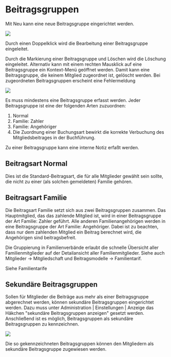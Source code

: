 # Beitragsgruppen

Mit Neu kann eine neue Beitragsgruppe eingerichtet werden.

![](../../assets/Beitragsgruppenuebersicht.png)

Durch einen Doppelklick wird die Bearbeitung einer Beitragsgruppe eingeleitet.

Durch die Markierung einer Beitragsgruppe und Löschen wird die Löschung eingeleitet. Alternativ kann mit einem rechten Mausklick auf eine Beitragsgruppe ein Kontext-Menü geöffnet werden. Damit kann eine Beitragsgruppe, die keinem Mitglied zugeordnet ist, gelöscht werden. Bei zugeordneten Beitragsgruppen erscheint eine Fehlermeldung

![](../../assets/beitragsgruppe.png)

Es muss mindestens eine Beitragsgruppe erfasst werden. Jeder Beitragsgruppe ist eine der folgenden Arten zuzuordnen:

1. Normal
2. Familie: Zahler
3. Familie: Angehöriger
4. Die Zuordnung einer Buchungsart bewirkt die korrekte Verbuchung des Mitgliedsbeitrages in der Buchführung.

Zu einer Beitragsgruppe kann eine interne Notiz erfaßt werden.

## Beitragsart Normal

Dies ist die Standard-Beitragsart, die für alle Mitglieder gewählt sein sollte, die nicht zu einer \(als solchen gemeldeten\) Familie gehören.

## Beitragsart Familie

Die Beitragsart Familie setzt sich aus zwei Beitragsgruppen zusammen. Das Hauptmitglied, das das zahlende Mitglied ist, wird in einer Beitragsgruppe der Art Familie: Zahler geführt. Alle anderen Familienangehörigen werden in eine Beitragsgruppe der Art Familie: Angehöriger. Dabei ist zu beachten, dass nur dem zahlenden Mitglied ein Beitrag berechnet wird, die Angehörigen sind beitragsbefreit.

Die Gruppierung in Familienverbände erlaubt die schnelle Übersicht aller Familienmitglieder auf der Detailansicht aller Familienmitglieder. Siehe auch Mitglieder -&gt; Mitgliedschaft und Beitragsmodelle -&gt; Familientarif.

Siehe Familientarife

## Sekundäre Beitragsgruppen

Sollen für Mitglieder die Beiträge aus mehr als einer Beitragsgruppe abgerechnet werden, können sekundäre Beitragsgruppen eingerichtet werden. Dazu muss unter Administration \| Einstellungen \| Anzeige das Häkchen "sekundäre Beitragsgruppen anzeigen" gesetzt werden. Anschließend ist es möglich, Beitragsgruppen als sekundäre Beitragsgruppen zu kennzeichnen.

![](../../assets/sekundaerebeitragsgruppe.png)

Die so gekennzeichneten Beitragsgruppen können den Mitgliedern als sekundäre Beitragsgruppe zugewiesen werden.

